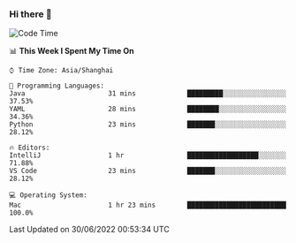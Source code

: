 ### Hi there 👋


<!--START_SECTION:waka-->
![Code Time](http://img.shields.io/badge/Code%20Time-0%20secs-blue)

📊 **This Week I Spent My Time On** 

```text
⌚︎ Time Zone: Asia/Shanghai

💬 Programming Languages: 
Java                     31 mins             █████████░░░░░░░░░░░░░░░░   37.53% 
YAML                     28 mins             ████████░░░░░░░░░░░░░░░░░   34.36% 
Python                   23 mins             ███████░░░░░░░░░░░░░░░░░░   28.12%

🔥 Editors: 
IntelliJ                 1 hr                ██████████████████░░░░░░░   71.88% 
VS Code                  23 mins             ███████░░░░░░░░░░░░░░░░░░   28.12%

💻 Operating System: 
Mac                      1 hr 23 mins        █████████████████████████   100.0%

```


 Last Updated on 30/06/2022 00:53:34 UTC
<!--END_SECTION:waka-->

<!--
**SillyPasty/SillyPasty** is a ✨ _special_ ✨ repository because its `README.md` (this file) appears on your GitHub profile.

Here are some ideas to get you started:

- 🔭 I’m currently working on ...
- 🌱 I’m currently learning ...
- 👯 I’m looking to collaborate on ...
- 🤔 I’m looking for help with ...
- 💬 Ask me about ...
- 📫 How to reach me: ...
- 😄 Pronouns: ...
- ⚡ Fun fact: ...
-->


